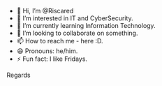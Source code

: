 - 👋 Hi, I’m @Riscared
- 👀 I’m interested in IT and CyberSecurity.
- 🌱 I’m currently learning Information Technology.
- 💞️ I’m looking to collaborate on something. 
- 📫 How to reach me - here :D.
- 😄 Pronouns: he/him.
- ⚡ Fun fact: I like Fridays.

<!---
Riscared/Riscared is a ✨ special ✨ repository because its `README.md` (this file) appears on your GitHub profile.
You can click the Preview link to take a look at your changes.
--->
Regards
